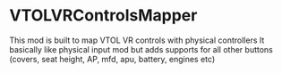 # VTOLVRControlsMapper
This mod is built to map VTOL VR controls with physical controllers
It basically like physical input mod but adds supports for all other buttons (covers, seat height, AP, mfd, apu, battery, engines etc)
